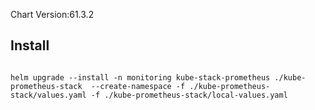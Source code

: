 

Chart Version:61.3.2

## Install

```

helm upgrade --install -n monitoring kube-stack-prometheus ./kube-prometheus-stack  --create-namespace -f ./kube-prometheus-stack/values.yaml -f ./kube-prometheus-stack/local-values.yaml

```
